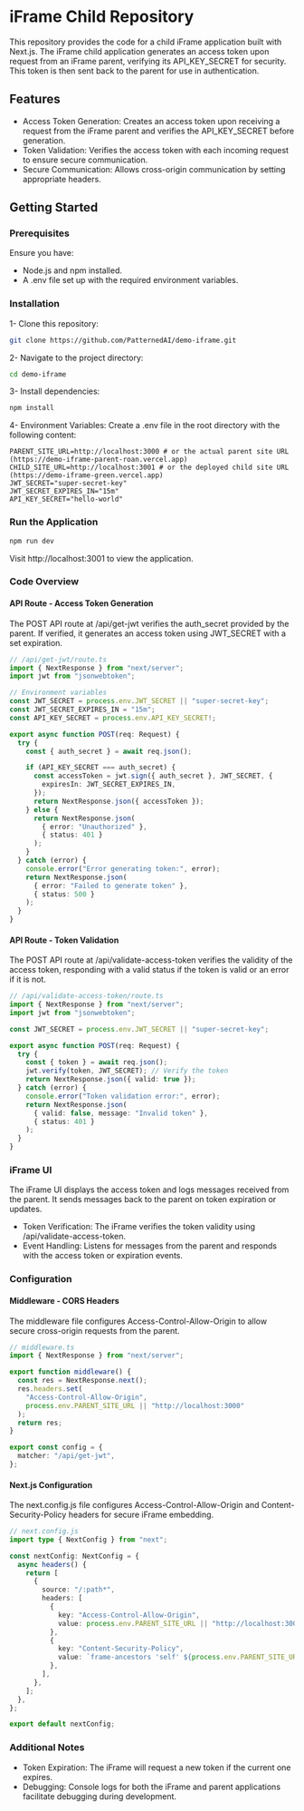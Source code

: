 # iFrame Child Repository
This repository provides the code for a child iFrame application built with Next.js. The iFrame child application generates an access token upon request from an iFrame parent, verifying its API_KEY_SECRET for security. This token is then sent back to the parent for use in authentication.

## Features
- Access Token Generation: Creates an access token upon receiving a request from the iFrame parent and verifies the API_KEY_SECRET before generation.
- Token Validation: Verifies the access token with each incoming request to ensure secure communication.
- Secure Communication: Allows cross-origin communication by setting appropriate headers.

## Getting Started
### Prerequisites
Ensure you have:
- Node.js and npm installed.
- A .env file set up with the required environment variables.

### Installation
1- Clone this repository:
```bash
git clone https://github.com/PatternedAI/demo-iframe.git
```
2- Navigate to the project directory:
``` bash
cd demo-iframe
```
3- Install dependencies:
``` bash
npm install
```
4- Environment Variables: Create a .env file in the root directory with the following content:
```env
PARENT_SITE_URL=http://localhost:3000 # or the actual parent site URL (https://demo-iframe-parent-roan.vercel.app)
CHILD_SITE_URL=http://localhost:3001 # or the deployed child site URL (https://demo-iframe-green.vercel.app)
JWT_SECRET="super-secret-key"
JWT_SECRET_EXPIRES_IN="15m"
API_KEY_SECRET="hello-world"
```
### Run the Application
```bash
npm run dev
```
Visit http://localhost:3001 to view the application.


### Code Overview
#### API Route - Access Token Generation
The POST API route at /api/get-jwt verifies the auth_secret provided by the parent. If verified, it generates an access token using JWT_SECRET with a set expiration.
```ts
// /api/get-jwt/route.ts
import { NextResponse } from "next/server";
import jwt from "jsonwebtoken";

// Environment variables
const JWT_SECRET = process.env.JWT_SECRET || "super-secret-key";
const JWT_SECRET_EXPIRES_IN = "15m"; 
const API_KEY_SECRET = process.env.API_KEY_SECRET!;

export async function POST(req: Request) {
  try {
    const { auth_secret } = await req.json();

    if (API_KEY_SECRET === auth_secret) {
      const accessToken = jwt.sign({ auth_secret }, JWT_SECRET, {
        expiresIn: JWT_SECRET_EXPIRES_IN,
      });
      return NextResponse.json({ accessToken });
    } else {
      return NextResponse.json(
        { error: "Unauthorized" },
        { status: 401 }
      );
    }
  } catch (error) {
    console.error("Error generating token:", error);
    return NextResponse.json(
      { error: "Failed to generate token" },
      { status: 500 }
    );
  }
}
```
#### API Route - Token Validation
The POST API route at /api/validate-access-token verifies the validity of the access token, responding with a valid status if the token is valid or an error if it is not.
```ts
// /api/validate-access-token/route.ts
import { NextResponse } from "next/server";
import jwt from "jsonwebtoken";

const JWT_SECRET = process.env.JWT_SECRET || "super-secret-key";

export async function POST(req: Request) {
  try {
    const { token } = await req.json();
    jwt.verify(token, JWT_SECRET); // Verify the token
    return NextResponse.json({ valid: true });
  } catch (error) {
    console.error("Token validation error:", error);
    return NextResponse.json(
      { valid: false, message: "Invalid token" },
      { status: 401 }
    );
  }
}
```

### iFrame UI
The iFrame UI displays the access token and logs messages received from the parent. It sends messages back to the parent on token expiration or updates.
- Token Verification: The iFrame verifies the token validity using /api/validate-access-token.
- Event Handling: Listens for messages from the parent and responds with the access token or expiration events.


### Configuration
#### Middleware - CORS Headers
The middleware file configures Access-Control-Allow-Origin to allow secure cross-origin requests from the parent.

```ts
// middleware.ts
import { NextResponse } from "next/server";

export function middleware() {
  const res = NextResponse.next();
  res.headers.set(
    "Access-Control-Allow-Origin",
    process.env.PARENT_SITE_URL || "http://localhost:3000"
  );
  return res;
}

export const config = {
  matcher: "/api/get-jwt",
};
```

#### Next.js Configuration
The next.config.js file configures Access-Control-Allow-Origin and Content-Security-Policy headers for secure iFrame embedding.

```ts
// next.config.js
import type { NextConfig } from "next";

const nextConfig: NextConfig = {
  async headers() {
    return [
      {
        source: "/:path*",
        headers: [
          {
            key: "Access-Control-Allow-Origin",
            value: process.env.PARENT_SITE_URL || "http://localhost:3000",
          },
          {
            key: "Content-Security-Policy",
            value: `frame-ancestors 'self' ${process.env.PARENT_SITE_URL}`,
          },
        ],
      },
    ];
  },
};

export default nextConfig;
```

### Additional Notes
- Token Expiration: The iFrame will request a new token if the current one expires.
- Debugging: Console logs for both the iFrame and parent applications facilitate debugging during development.
